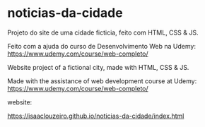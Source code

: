 # noticias-da-cidade
Projeto do site de uma cidade ficticia, feito com HTML, CSS &amp; JS.

Feito com a ajuda do curso de Desenvolvimento Web na Udemy:
https://www.udemy.com/course/web-completo/

Website project of a fictional city, made with HTML, CSS &amp; JS.

Made with the assistance of web development course at Udemy:
https://www.udemy.com/course/web-completo/

website:

https://isaaclouzeiro.github.io/noticias-da-cidade/index.html
